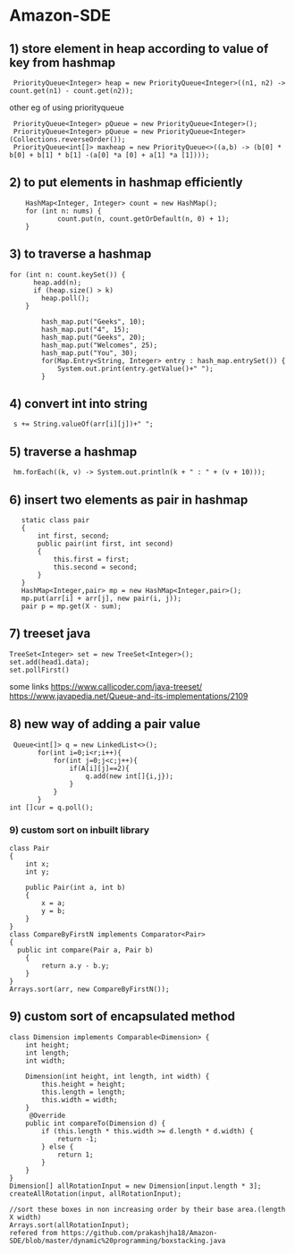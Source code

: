# Amazon-SDE

## 1) store element in heap according to value of key from hashmap
```
 PriorityQueue<Integer> heap = new PriorityQueue<Integer>((n1, n2) -> count.get(n1) - count.get(n2));
```
other eg of using priorityqueue
```
 PriorityQueue<Integer> pQueue = new PriorityQueue<Integer>();
 PriorityQueue<Integer> pQueue = new PriorityQueue<Integer>(Collections.reverseOrder());
 PriorityQueue<int[]> maxheap = new PriorityQueue<>((a,b) -> (b[0] * b[0] + b[1] * b[1] -(a[0] *a [0] + a[1] *a [1])));
```
  
## 2) to put elements in hashmap efficiently
```
    HashMap<Integer, Integer> count = new HashMap();
    for (int n: nums) {
            count.put(n, count.getOrDefault(n, 0) + 1);
    }
```

## 3) to traverse a hashmap
```
for (int n: count.keySet()) {
      heap.add(n);
      if (heap.size() > k)
        heap.poll();
    }
    
        hash_map.put("Geeks", 10); 
        hash_map.put("4", 15); 
        hash_map.put("Geeks", 20); 
        hash_map.put("Welcomes", 25); 
        hash_map.put("You", 30); 
        for(Map.Entry<String, Integer> entry : hash_map.entrySet()) {
            System.out.print(entry.getValue()+" ");
        }
```
## 4) convert int into string 
```
 s += String.valueOf(arr[i][j])+" "; 
 ```
 
 ## 5) traverse a hashmap
 ```
  hm.forEach((k, v) -> System.out.println(k + " : " + (v + 10))); 
  ```
  
 ## 6) insert two elements as pair in hashmap
 ```
    static class pair 
    {  
        int first, second;  
        public pair(int first, int second)  
        {  
            this.first = first;  
            this.second = second;  
        }  
    } 
    HashMap<Integer,pair> mp = new HashMap<Integer,pair>(); 
    mp.put(arr[i] + arr[j], new pair(i, j)); 
    pair p = mp.get(X - sum); 
 ```
 
 ## 7) treeset java
 ```
 TreeSet<Integer> set = new TreeSet<Integer>();
 set.add(head1.data);
 set.pollFirst()
 ```
 some links
 https://www.callicoder.com/java-treeset/
 https://www.javapedia.net/Queue-and-its-implementations/2109
 
 ## 8) new way of adding a pair value
 ```
  Queue<int[]> q = new LinkedList<>();
        for(int i=0;i<r;i++){
            for(int j=0;j<c;j++){
                if(A[i][j]==2){
                    q.add(new int[]{i,j});
                }
            }
        }
 int []cur = q.poll();
```

### 9) custom sort on inbuilt library
```
class Pair
{
    int x;
    int y;
    
    public Pair(int a, int b)
    {
        x = a;
        y = b;
    }
}
class CompareByFirstN implements Comparator<Pair>
{
  public int compare(Pair a, Pair b)
    {
        return a.y - b.y;
    }
}
Arrays.sort(arr, new CompareByFirstN());
```
## 9) custom sort of encapsulated method
```
class Dimension implements Comparable<Dimension> {
    int height;
    int length;
    int width;

    Dimension(int height, int length, int width) {
        this.height = height;
        this.length = length;
        this.width = width;
    }
     @Override
    public int compareTo(Dimension d) {
        if (this.length * this.width >= d.length * d.width) {
            return -1;
        } else {
            return 1;
        }
    }
}
Dimension[] allRotationInput = new Dimension[input.length * 3];
createAllRotation(input, allRotationInput);

//sort these boxes in non increasing order by their base area.(length X width)
Arrays.sort(allRotationInput);
refered from https://github.com/prakashjha18/Amazon-SDE/blob/master/dynamic%20programming/boxstacking.java
```
 
 
